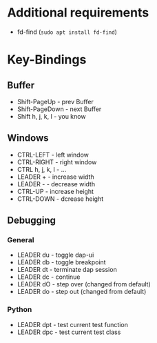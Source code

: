 # Additional requirements
* fd-find (`sudo apt install fd-find`)

# Key-Bindings
## Buffer
* Shift-PageUp - prev Buffer
* Shift-PageDown - next Buffer
* Shift h, j, k, l - you know

## Windows
* CTRL-LEFT - left window 
* CTRL-RIGHT - right window 
* CTRL h, j, k, l - ...
* LEADER + - increase width
* LEADER - - decrease width 
* CTRL-UP - increase height
* CTRL-DOWN - dcrease height 

## Debugging
### General
* LEADER du - toggle dap-ui 
* LEADER db - toggle breakpoint
* LEADER dt - terminate dap session
* LEADER dc - continue
* LEADER dO - step over (changed from default)
* LEADER do - step out (changed from default)

### Python
* LEADER dpt - test current test function
* LEADER dpc - test current test class

